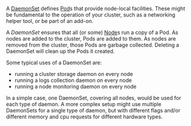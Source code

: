 A [DaemonSet](https://kubernetes.io/docs/concepts/workloads/controllers/daemonset/) defines [Pod](../Pod.md)s that provide node-local facilities. These might be fundamental to the operation of your cluster, such as a networking helper tool, or be part of an add-on.

A _DaemonSet_ ensures that all (or some) [Node](../../Kubernetes%20Achitecture/Node.md)s run a copy of a Pod. As nodes are added to the cluster, Pods are added to them. As nodes are removed from the cluster, those Pods are garbage collected. Deleting a DaemonSet will clean up the Pods it created.

Some typical uses of a DaemonSet are:

- running a cluster storage daemon on every node
- running a logs collection daemon on every node
- running a node monitoring daemon on every node

In a simple case, one DaemonSet, covering all nodes, would be used for each type of daemon. A more complex setup might use multiple DaemonSets for a single type of daemon, but with different flags and/or different memory and cpu requests for different hardware types.
